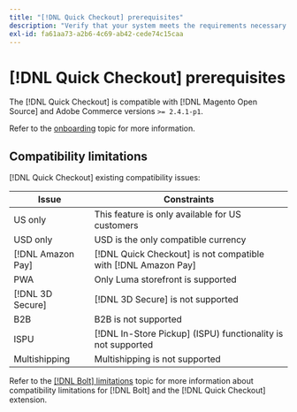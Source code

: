 ```yaml
---
title: "[!DNL Quick Checkout] prerequisites"
description: "Verify that your system meets the requirements necessary to use the [!DNL Quick Checkout] for Adobe Commerce extension."
exl-id: fa61aa73-a2b6-4c69-ab42-cede74c15caa
---
```

# [!DNL Quick Checkout] prerequisites

The [!DNL Quick Checkout] is compatible with [!DNL Magento Open Source] and Adobe Commerce versions `>= 2.4.1-p1`.

Refer to the [onboarding](../quick-checkout/onboarding.md) topic for more information.

## Compatibility limitations

[!DNL Quick Checkout] existing compatibility issues:

| **Issue** | **Constraints** |
|----------------|-----------------|
| US only| This feature is only available for US customers |
| USD only| USD is the only compatible currency |
| [!DNL Amazon Pay] | [!DNL Quick Checkout] is not compatible with [!DNL Amazon Pay] |
| PWA | Only Luma storefront is supported |
| [!DNL 3D Secure] | [!DNL 3D Secure] is not supported |
| B2B | B2B is not supported |
| ISPU | [!DNL In-Store Pickup] (ISPU) functionality is not supported |
| Multishipping | Multishipping is not supported |

Refer to the [[!DNL Bolt] limitations](https://help.bolt.com/integrations/adobe-quick-checkout/set-up/#limitations) topic for more information about compatibility limitations for [!DNL Bolt] and the [!DNL Quick Checkout] extension.

